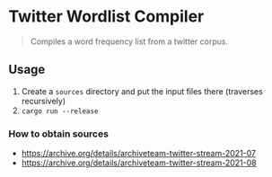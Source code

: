 # Twitter Wordlist Compiler
> Compiles a word frequency list from a twitter corpus.

## Usage

1. Create a `sources` directory and put the input files there (traverses recursively)
2. `cargo run --release`

### How to obtain sources

- https://archive.org/details/archiveteam-twitter-stream-2021-07
- https://archive.org/details/archiveteam-twitter-stream-2021-08